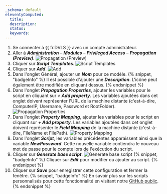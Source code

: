 ```yaml
---
_schema: default
eleventyComputed:
  title:
  description:
  status:
  keywords:
---
```

1. Se connecter à {{ fr.DVLS }} avec un compte administrateur.
2. Aller à ***Administration*** – ***Modules*** – ***Privileged Access*** – ***Propagation (Preview)***. ![Propagation (Preview)](https://cdnweb.devolutions.net/docs/docs_en_kb_KB0096.png)
3. Cliquer sur ***Script Templates***. ![Script Templates](https://cdnweb.devolutions.net/docs/docs_en_kb_KB0097.png)
4. Cliquer sur ***Add***. ![Add](https://cdnweb.devolutions.net/docs/docs_en_kb_KB0112.png)
5. Dans l'onglet Général, ajouter un ***Nom*** pour ce modèle. {% snippet, "badgeInfo" %}
            Il est possible d'ajouter une ***Description***. L'icône peut également être modifiée en cliquant dessus.
            {% endsnippet %}
6. Dans l'onglet ***Propagation Properties***, ajouter les variables pour le script en cliquant sur ***\+ Add property***. Les variables ajoutées dans cet onglet doivent représenter l'URL de la machine distante (c'est-à-dire, ComputerIP, Username, Password et RootFolder). ![Propagation Properties](https://cdnweb.devolutions.net/docs/docs_en_kb_KB0113.png)
7. Dans l'onglet ***Property Mapping***, ajouter les variables pour le script en cliquant sur ***\+ Add property***. Les variables ajoutées dans cet onglet doivent représenter le ***Field Mapping*** de la machine distante (c'est-à-dire, FileName et FilePath). ![Property Mapping](https://cdnweb.devolutions.net/docs/docs_en_kb_KB0114.png)
8. Dans l'onglet ***Script***, les variables précédentes apparaissent ainsi que la variable ***NewPassword***. Cette nouvelle variable contiendra le nouveau mot de passe pour le compte lors de l'exécution du script.
9. Cliquer sur ***Generate base script***. ![Generate base script](https://cdnweb.devolutions.net/docs/docs_en_kb_KB0115.png) {% snippet, "badgeInfo" %}
            Cliquer sur ***Edit*** pour modifier ou ajouter au script.
            {% endsnippet %}
10. Cliquer sur ***Save*** pour enregistrer cette configuration et fermer la fenêtre. {% snippet, "badgeInfo" %}
               En savoir plus sur les scripts personnalisés pour cette fonctionnalité en visitant notre [GitHub public](https://github.com/Devolutions/PAM-Providers/blob/master/Propagation-Scripts/Create-A-Template.md).
               {% endsnippet %}
